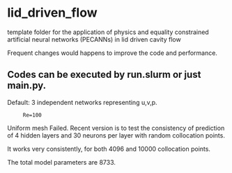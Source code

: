 # lid_driven_flow
template folder for the application of physics and equality constrained artificial neural networks (PECANNs) in lid driven cavity flow

Frequent changes would happens to improve the code and performance.

## Codes can be executed by run.slurm or just main.py.
Default: 3 independent networks representing u,v,p.
         
         Re=100

Uniform mesh Failed.
Recent version is to test the consistency of prediction of 4 hidden layers and 30 neurons per layer with random collocation points.
  
  It works very consistently, for both 4096 and 10000 collocation points.
  
  The total model parameters are 8733.
